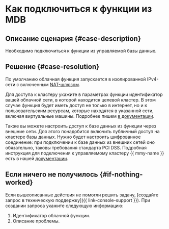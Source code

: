 # Как подключиться к функции из MDB


## Описание сценария {#case-description}

Необходимо подключиться к функции из управляемой базы данных.

## Решение {#case-resolution}

По умолчанию облачная функция запускается в изолированной IPv4-сети с включенным [NAT-шлюзом](../../../vpc/concepts/gateways.md).

Для доступа к кластеру укажите в параметрах функции идентификатор вашей облачной сети, в которой находится целевой кластер. В этом случае функция будет иметь доступ не только в интернет, но и к пользовательским ресурсам, которые находятся в указанной сети, включая виртуальные машины. Подробнее пишем [в документации](../../../functions/concepts/networking.md).

Также вы можете настроить доступ к базе данных из функции через внешние сети. Для этого понадобится включить публичный доступ на кластере базы данных. Нужно будет настроить шифрованное соединение: при подключении к базе данных из внешних сетей оно обязательно, таковы требования стандарта PCI DSS. Подробная инструкция для подключения к управляемому кластеру {{ mmy-name }} есть в нашей [документации](../../../managed-mysql/operations/connect.md).

## Если ничего не получилось {#if-nothing-worked}

Если вышеописанные действия не помогли решить задачу, [создайте запрос в техническую поддержку]({{ link-console-support }}). При создании запроса укажите следующую информацию:

1. Идентификатор облачной функции.
1. Описание проблемы.